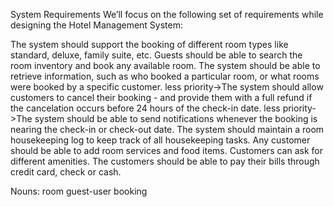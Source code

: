 System Requirements
We’ll focus on the following set of requirements while designing the Hotel Management System:

The system should support the booking of different room types like standard, deluxe, family suite, etc.
Guests should be able to search the room inventory and book any available room.
The system should be able to retrieve information, such as who booked a particular room, or what rooms were booked by a specific customer.
less priority->The system should allow customers to cancel their booking - and provide them with a full refund if the cancelation occurs before 24 hours of the check-in date.
less priority->The system should be able to send notifications whenever the booking is nearing the check-in or check-out date.
The system should maintain a room housekeeping log to keep track of all housekeeping tasks.
Any customer should be able to add room services and food items.
Customers can ask for different amenities.
The customers should be able to pay their bills through credit card, check or cash.

Nouns:
room
guest-user
booking
